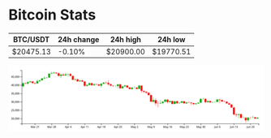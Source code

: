# Bitcoin Stats

BTC/USDT|24h change|24h high|24h low|
|---|---|---|---|
|$20475.13|-0.10%|$20900.00|$19770.51|

<img src="./chart.svg">
